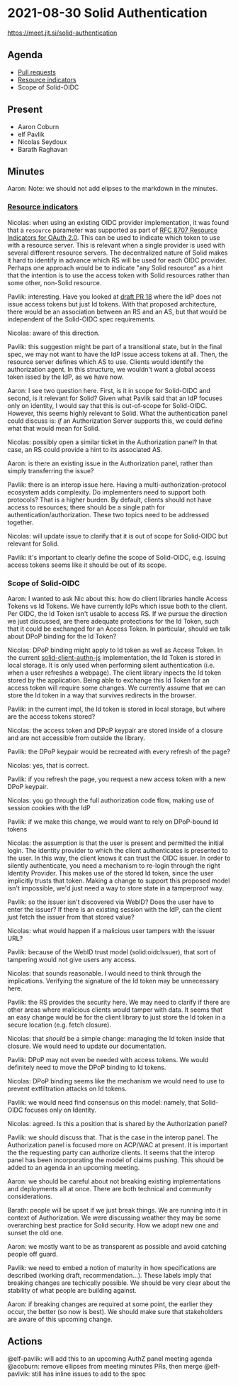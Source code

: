 # 2021-08-30 Solid Authentication

https://meet.jit.si/solid-authentication

## Agenda

* [Pull requests](https://github.com/solid/authentication-panel/pulls)
* [Resource indicators](https://github.com/solid/authentication-panel/issues/186)
* Scope of Solid-OIDC

## Present

* Aaron Coburn
* elf Pavlik
* Nicolas Seydoux
* Barath Raghavan

## Minutes

Aaron: Note: we should not add elipses to the markdown in the minutes.

### [Resource indicators](https://github.com/solid/authentication-panel/issues/186)

Nicolas: when using an existing OIDC provider implementation, it was found that a `resource` parameter was supported
as part of [RFC 8707 Resource Indicators for OAuth 2.0](https://datatracker.ietf.org/doc/html/rfc8707). This can be used
to indicate which token to use with a resource server. This is relevant when a single provider is used with several
different resource servers. The decentralized nature of Solid makes it hard to identify in advance which RS will be
used for each OIDC provider. Perhaps one approach would be to indicate "any Solid resource" as a hint that the intention
is to use the access token with Solid resources rather than some other, non-Solid resource.

Pavlik: interesting. Have you looked at [draft PR 18](https://github.com/solid/solid-oidc/pull/18) where the IdP does
not issue access tokens but just Id tokens. With that proposed architecture, there would be an association between
an RS and an AS, but that would be independent of the Solid-OIDC spec requirements.

Nicolas: aware of this direction.

Pavlik: this suggestion might be part of a transitional state, but in the final spec, we may not want to have the
IdP issue access tokens at all. Then, the resource server defines which AS to use. Clients would identify the
authorization agent. In this structure, we wouldn't want a global access token issed by the IdP, as we have now.

Aaron: I see two question here. First, is it in scope for Solid-OIDC and second, is it relevant for Solid?
Given what Pavlik said that an IdP focuses only on identity, I would say that this is out-of-scope for Solid-OIDC.
However, this seems highly relevant to Solid. What the authentication panel could discuss is: _if_ an
Authorization Server supports this, we could define what that would mean for Solid.

Nicolas: possibly open a similar ticket in the Authorization panel? In that case, an RS could provide
a hint to its associated AS.

Aaron: is there an existing issue in the Authorization panel, rather than simply transferring the issue?

Pavlik: there is an interop issue here. Having a multi-authorization-protocol ecosystem adds complexity.
Do implementers need to support both protocols? That is a higher burden. By default, clients should not
have access to resources; there should be a single path for authentication/authorization.
These two topics need to be addressed together.

Nicolas: will update issue to clarify that it is out of scope for Solid-OIDC but relevant for Solid.

Pavlik: it's important to clearly define the scope of Solid-OIDC, e.g. issuing access tokens seems
like it should be out of its scope.

### Scope of Solid-OIDC

Aaron: I wanted to ask Nic about this: how do client libraries handle Access Tokens vs Id Tokens.
We have currently IdPs which issue both to the client. Per OIDC, the Id Token isn't usable to access RS.
If we pursue the direction we just discussed, are there adequate protections for the Id Token, such that
it could be exchanged for an Access Token. In particular, should we talk about DPoP binding for the Id Token?

Nicolas: DPoP binding might apply to Id token as well as Access Token. In the current
[solid-client-authn-js](https://github.com/inrupt/solid-client-authn-js) implementation, the Id Token is stored
in local storage. It is only used when performing silent authentication (i.e. when a user refreshes a webpage).
The client library inpects the Id token stored by the application. Being able to exchange this Id Token for an
access token will require some changes. We currently assume that we can store the Id token in a way that
survives redirects in the browser.

Pavlik: in the current impl, the Id token is stored in local storage, but where are the access tokens stored?

Nicolas: the access token and DPoP keypair are stored inside of a closure and are not accessible
from outside the library.

Pavlik: the DPoP keypair would be recreated with every refresh of the page?

Nicolas: yes, that is correct.

Pavlik: if you refresh the page, you request a new access token with a new DPoP keypair.

Nicolas: you go through the full authorization code flow, making use of session cookies with the IdP

Pavlik: if we make this change, we would want to rely on DPoP-bound Id tokens

Nicolas: the assumption is that the user is present and permitted the initial login. The identity provider to which the
client authenticates is presented to the user. In this way, the client knows it can trust the OIDC issuer.
In order to silently authenticate, you need a mechanism to re-login through the right Identity Provider.
This makes use of the stored Id token, since the user implicitly trusts that token.
Making a change to support this proposed model isn't impossible, we'd just need a way to store state in a tamperproof way.

Pavlik: so the issuer isn't discovered via WebID? Does the user have to enter the issuer?
If there is an existing session with the IdP, can the client just fetch the issuer from that stored value?

Nicolas: what would happen if a malicious user tampers with the issuer URL?

Pavlik: because of the WebID trust model (solid:oidcIssuer), that sort of tampering would not give users any access.

Nicolas: that sounds reasonable. I would need to think through the implications. Verifying the signature of the
Id token may be unnecessary here.

Pavlik: the RS provides the security here. We may need to clarify if there are other areas where malicious
clients would tamper with data. It seems that an easy change would be for the client library to just store
the Id token in a secure location (e.g. fetch closure).

Nicolas: that _should_ be a simple change: managing the Id token inside that closure. We would need to update our documentation.

Pavlik: DPoP may not even be needed with access tokens. We would definitely need to move the DPoP binding to Id tokens.

Nicolas: DPoP binding seems like the mechanism we would need to use to prevent extfiltration attacks on Id tokens.

Pavlik: we would need find consensus on this model: namely, that Solid-OIDC focuses only on Identity.

Nicolas: agreed. Is this a position that is shared by the Authorization panel?

Pavlik: we should discuss that. That is the case in the interop panel. The Authorization panel is focused more on
ACP/WAC at present. It is important the the requesting party can authorize clients. It seems that the interop panel
has been incorporating the model of claims pushing. This should be added to an agenda in an upcoming meeting.

Aaron: we should be careful about not breaking existing implementations and deployments all at once.
There are both technical and community considerations.

Barath: people will be upset if we just break things. We are running into it in context of Authorization.
We were discussing weather they may be some overarching best practice for Solid security.
How we adopt new one and sunset the old one.

Aaron: we mostly want to be as transparent as possible and avoid catching people off guard.

Pavlik: we need to embed a notion of maturity in how specifications are described (working draft, recommendation...).
These labels imply that breaking changes are techically possible. We should be very clear about the stability of
what people are building against.

Aaron: if breaking changes are required at some point, the earlier they occur, the better (so now is best).
We should make sure that stakeholders are aware of this upcoming change.

## Actions

@elf-pavlik: will add this to an upcoming AuthZ panel meeting agenda
@acoburn: remove ellipses from meeting minutes PRs, then merge
@elf-pavlvik: still has inline issues to add to the spec

